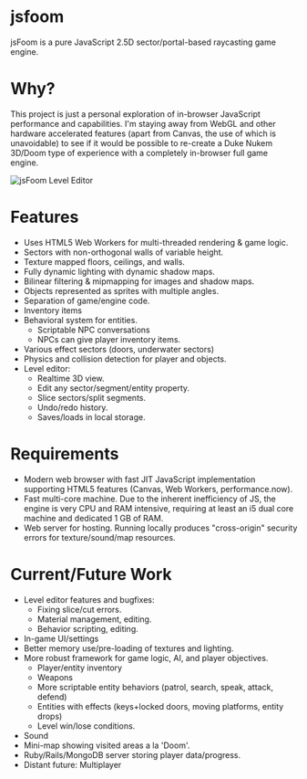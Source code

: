 jsfoom
======

jsFoom is a pure JavaScript 2.5D sector/portal-based raycasting game engine.

# Why?

This project is just a personal exploration of in-browser JavaScript performance and capabilities. I'm staying away from WebGL and other hardware accelerated features (apart from Canvas, the use of which is unavoidable) to see if it would be possible to re-create a Duke Nukem 3D/Doom type of experience with a completely in-browser full game engine.

![jsFoom Level Editor](https://raw.github.com/tlyakhov/jsfoom/master/foom-edit-screen.png)

# Features

* Uses HTML5 Web Workers for multi-threaded rendering & game logic.
* Sectors with non-orthogonal walls of variable height.
* Texture mapped floors, ceilings, and walls.
* Fully dynamic lighting with dynamic shadow maps.
* Bilinear filtering & mipmapping for images and shadow maps.
* Objects represented as sprites with multiple angles.
* Separation of game/engine code.
* Inventory items
* Behavioral system for entities.
    - Scriptable NPC conversations
    - NPCs can give player inventory items.
* Various effect sectors (doors, underwater sectors)
* Physics and collision detection for player and objects.
* Level editor:
  - Realtime 3D view.
  - Edit any sector/segment/entity property.
  - Slice sectors/split segments.
  - Undo/redo history.
  - Saves/loads in local storage.

# Requirements

* Modern web browser with fast JIT JavaScript implementation supporting HTML5 features (Canvas, Web Workers, performance.now).
* Fast multi-core machine. Due to the inherent inefficiency of JS, the engine is very CPU and RAM intensive, requiring at least an i5 dual core machine and dedicated 1 GB of RAM.
* Web server for hosting. Running locally produces "cross-origin" security errors for texture/sound/map resources.

# Current/Future Work

* Level editor features and bugfixes:
  - Fixing slice/cut errors.
  - Material management, editing.
  - Behavior scripting, editing.
* In-game UI/settings
* Better memory use/pre-loading of textures and lighting.
* More robust framework for game logic, AI, and player objectives.
  - Player/entity inventory
  - Weapons
  - More scriptable entity behaviors (patrol, search, speak, attack, defend)
  - Entities with effects (keys+locked doors, moving platforms, entity drops)
  - Level win/lose conditions.
* Sound
* Mini-map showing visited areas a la 'Doom'.
* Ruby/Rails/MongoDB server storing player data/progress.
* Distant future: Multiplayer

